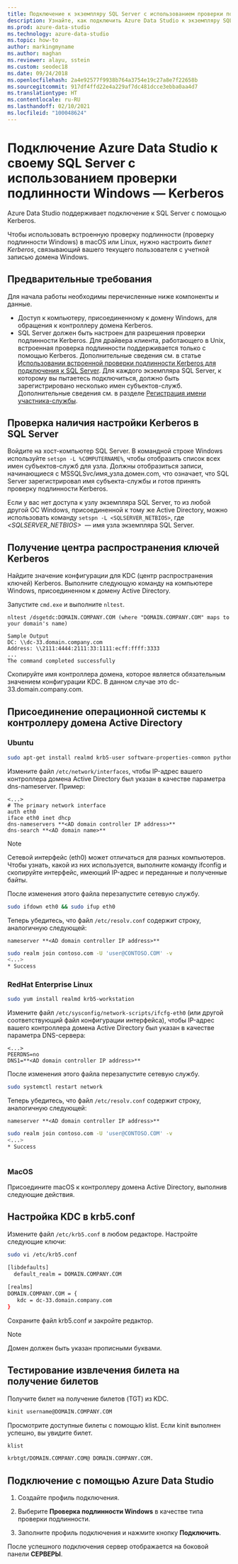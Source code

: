 ```yaml
---
title: Подключение к экземпляру SQL Server с использованием проверки подлинности Windows (Kerberos)
description: Узнайте, как подключить Azure Data Studio к экземпляру SQL Server с помощью встроенной проверки подлинности Microsoft Kerberos.
ms.prod: azure-data-studio
ms.technology: azure-data-studio
ms.topic: how-to
author: markingmyname
ms.author: maghan
ms.reviewer: alayu, sstein
ms.custom: seodec18
ms.date: 09/24/2018
ms.openlocfilehash: 2a4e92577f9938b764a3754e19c27a8e7f22658b
ms.sourcegitcommit: 917df4ffd22e4a229af7dc481dcce3ebba0aa4d7
ms.translationtype: HT
ms.contentlocale: ru-RU
ms.lasthandoff: 02/10/2021
ms.locfileid: "100048624"
---
```

# <a name="connect-azure-data-studio-to-sql-server-using-windows-authentication---kerberos"></a>Подключение Azure Data Studio к своему SQL Server с использованием проверки подлинности Windows — Kerberos

Azure Data Studio поддерживает подключение к SQL Server с помощью Kerberos.

Чтобы использовать встроенную проверку подлинности (проверку подлинности Windows) в macOS или Linux, нужно настроить *билет Kerberos*, связывающий вашего текущего пользователя с учетной записью домена Windows.

## <a name="prerequisites"></a>Предварительные требования

Для начала работы необходимы перечисленные ниже компоненты и данные.

- Доступ к компьютеру, присоединенному к домену Windows, для обращения к контроллеру домена Kerberos.
- SQL Server должен быть настроен для разрешения проверки подлинности Kerberos. Для драйвера клиента, работающего в Unix, встроенная проверка подлинности поддерживается только с помощью Kerberos. Дополнительные сведения см. в статье [Использовании встроенной проверки подлинности Kerberos для подключения к SQL Server](../connect/jdbc/using-kerberos-integrated-authentication-to-connect-to-sql-server.md). Для каждого экземпляра SQL Server, к которому вы пытаетесь подключиться, должно быть зарегистрировано несколько имен субъектов-служб. Дополнительные сведения см. в разделе [Регистрация имени участника-службы](/previous-versions/sql/sql-server-2008-r2/ms191153(v=sql.105)#SPN%20Formats).


## <a name="check-if-sql-server-has-a-kerberos-setup"></a>Проверка наличия настройки Kerberos в SQL Server

Войдите на хост-компьютер SQL Server. В командной строке Windows используйте `setspn -L %COMPUTERNAME%`, чтобы отобразить список всех имен субъектов-служб для узла. Должны отобразиться записи, начинающиеся с MSSQLSvc/имя_узла.домен.com, что означает, что SQL Server зарегистрировал имя субъекта-службы и готов принять проверку подлинности Kerberos.

Если у вас нет доступа к узлу экземпляра SQL Server, то из любой другой ОС Windows, присоединенной к тому же Active Directory, можно использовать команду `setspn -L <SQLSERVER_NETBIOS>`, где *<SQLSERVER_NETBIOS>*  — имя узла экземпляра SQL Server.


## <a name="get-the-kerberos-key-distribution-center"></a>Получение центра распространения ключей Kerberos

Найдите значение конфигурации для KDC (центр распространения ключей) Kerberos. Выполните следующую команду на компьютере Windows, присоединенном к домену Active Directory.

Запустите `cmd.exe` и выполните `nltest`.

```
nltest /dsgetdc:DOMAIN.COMPANY.COM (where "DOMAIN.COMPANY.COM" maps to your domain's name)

Sample Output
DC: \\dc-33.domain.company.com
Address: \\2111:4444:2111:33:1111:ecff:ffff:3333
...
The command completed successfully
```
Скопируйте имя контроллера домена, которое является обязательным значением конфигурации KDC. В данном случае это dc-33.domain.company.com.

## <a name="join-your-os-to-the-active-directory-domain-controller"></a>Присоединение операционной системы к контроллеру домена Active Directory

### <a name="ubuntu"></a>Ubuntu
```bash
sudo apt-get install realmd krb5-user software-properties-common python-software-properties packagekit
```

Измените файл `/etc/network/interfaces`, чтобы IP-адрес вашего контроллера домена Active Directory был указан в качестве параметра dns-nameserver. Пример:

```/etc/network/interfaces
<...>
# The primary network interface
auth eth0
iface eth0 inet dhcp
dns-nameservers **<AD domain controller IP address>**
dns-search **<AD domain name>**
```

> [!NOTE]
> Сетевой интерфейс (eth0) может отличаться для разных компьютеров. Чтобы узнать, какой из них используется, выполните команду ifconfig и скопируйте интерфейс, имеющий IP-адрес и переданные и полученные байты.

После изменения этого файла перезапустите сетевую службу.

```bash
sudo ifdown eth0 && sudo ifup eth0
```

Теперь убедитесь, что файл `/etc/resolv.conf` содержит строку, аналогичную следующей:

```Code
nameserver **<AD domain controller IP address>**
```

```bash
sudo realm join contoso.com -U 'user@CONTOSO.COM' -v
<...>
* Success
```
   
### <a name="redhat-enterprise-linux"></a>RedHat Enterprise Linux
```bash
sudo yum install realmd krb5-workstation
```

Измените файл `/etc/sysconfig/network-scripts/ifcfg-eth0` (или другой соответствующий файл конфигурации интерфейса), чтобы IP-адрес вашего контроллера домена Active Directory был указан в качестве параметра DNS-сервера:

```/etc/sysconfig/network-scripts/ifcfg-eth0
<...>
PEERDNS=no
DNS1=**<AD domain controller IP address>**
```

После изменения этого файла перезапустите сетевую службу.

```bash
sudo systemctl restart network
```

Теперь убедитесь, что файл `/etc/resolv.conf` содержит строку, аналогичную следующей:  

```Code
nameserver **<AD domain controller IP address>**
```

```bash
sudo realm join contoso.com -U 'user@CONTOSO.COM' -v
<...>
* Success
   
```

### <a name="macos"></a>MacOS

Присоедините macOS к контроллеру домена Active Directory, выполнив следующие действия.

## <a name="configure-kdc-in-krb5conf"></a>Настройка KDC в krb5.conf

Измените файл `/etc/krb5.conf` в любом редакторе. Настройте следующие ключи:

```bash
sudo vi /etc/krb5.conf

[libdefaults]
  default_realm = DOMAIN.COMPANY.COM
 
[realms]
DOMAIN.COMPANY.COM = {
   kdc = dc-33.domain.company.com
}
```

Сохраните файл krb5.conf и закройте редактор.

> [!NOTE]
> Домен должен быть указан прописными буквами.


## <a name="test-the-ticket-granting-ticket-retrieval"></a>Тестирование извлечения билета на получение билетов

Получите билет на получение билетов (TGT) из KDC.

```bash
kinit username@DOMAIN.COMPANY.COM
```

Просмотрите доступные билеты с помощью klist. Если kinit выполнен успешно, вы увидите билет.

```bash
klist

krbtgt/DOMAIN.COMPANY.COM@ DOMAIN.COMPANY.COM.
```

## <a name="connect-by-using-azure-data-studio"></a>Подключение с помощью Azure Data Studio

1. Создайте профиль подключения.

1. Выберите **Проверка подлинности Windows** в качестве типа проверки подлинности.

1. Заполните профиль подключения и нажмите кнопку **Подключить**.

После успешного подключения сервер отображается на боковой панели **СЕРВЕРЫ**.

